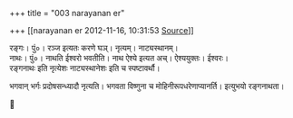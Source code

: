 +++
title = "003 narayanan er"

+++
[[narayanan er	2012-11-16, 10:31:53 [Source](https://groups.google.com/g/bvparishat/c/Mcanh-kMwKo)]]



रङ्गः। पुं०। रञ्ज इत्यतः करणे घञ्। नृत्यम्। नाट्यस्थानम्।  
नाथः। पुं०। नाथति ईश्वरो भवतीति। नाथ ऐश्ये इत्यत अच्। ऐश्ययुक्तः। ईश्वरः।  
रङ्गनाथः इति नृत्येशः नाट्यस्थानेशः इति च स्पष्टावर्थौ।  

भगवान् भर्गः प्रदोषसन्ध्यादौ नृत्यति। भगवता विष्णुना च मोहिनीरूपधरेणाप्यानर्ति। इत्युभयो रङ्गनाथता।



